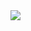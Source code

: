 <a href="https://github.com/M0GAMB0/crypto_panda/graphs/contributors">
  <img src="https://contrib.rocks/image?repo=M0GAMB0/crypto_panda" />
</a>
